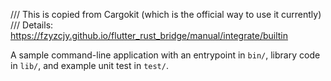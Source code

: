 <!--
SPDX-FileCopyrightText: 2024 Phoenix R&D GmbH <hello@phnx.im>

SPDX-License-Identifier: AGPL-3.0-or-later
-->

/// This is copied from Cargokit (which is the official way to use it currently)
/// Details: https://fzyzcjy.github.io/flutter_rust_bridge/manual/integrate/builtin

A sample command-line application with an entrypoint in `bin/`, library code
in `lib/`, and example unit test in `test/`.
